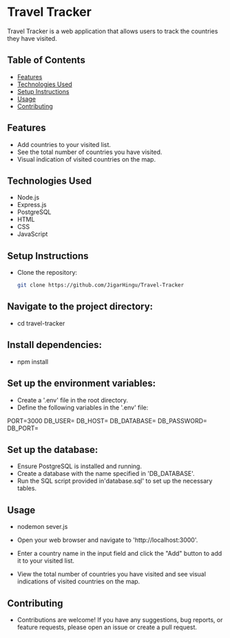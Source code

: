 # Travel Tracker

Travel Tracker is a web application that allows users to track the countries they have visited.

## Table of Contents
* [Features](#features)
* [Technologies Used](#technologies-used)
* [Setup Instructions](#setup-instructions)
* [Usage](#usage)
* [Contributing](#contributing)

## Features

- Add countries to your visited list.
- See the total number of countries you have visited.
- Visual indication of visited countries on the map.

## Technologies Used

- Node.js
- Express.js
- PostgreSQL
- HTML
- CSS
- JavaScript

## Setup Instructions

* Clone the repository:
   ```bash
   git clone https://github.com/JigarHingu/Travel-Tracker

## Navigate to the project directory:

* cd travel-tracker

## Install dependencies:

* npm install

## Set up the environment variables:

* Create a '.env' file in the root directory.
* Define the following variables in the '.env' file:

PORT=3000
DB_USER=<your-database-username>
DB_HOST=<your-database-host>
DB_DATABASE=<your-database-name>
DB_PASSWORD=<your-database-password>
DB_PORT=<your-database-port>

## Set up the database:

* Ensure PostgreSQL is installed and running.
* Create a database with the name specified in 'DB_DATABASE'.
* Run the SQL script provided in'database.sql' to set up the necessary tables.

## Usage

* nodemon sever.js
* Open your web browser and navigate to 'http://localhost:3000'.

* Enter a country name in the input field and click the "Add" button to add it to your visited list.

* View the total number of countries you have visited and see visual indications of visited countries on the map.

## Contributing

* Contributions are welcome! If you have any suggestions, bug reports, or feature requests, please open an issue or create a pull request.